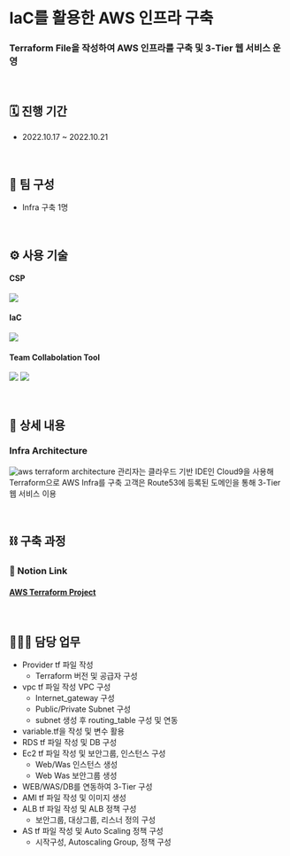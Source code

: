 # IaC를 활용한 AWS 인프라 구축
### Terraform File을 작성하여 AWS 인프라를 구축 및 3-Tier 웹 서비스 운영

</br>

## 🗓️ 진행 기간
- 2022.10.17 ~ 2022.10.21

</br>

## 👥 팀 구성
- Infra 구축 1명

</br>

## ⚙️ 사용 기술
#### CSP
<img src="https://img.shields.io/badge/Amazon AWS-232F3E?style=for-the-badge&logo=Amazon AWS&logoColor=white"> <!--AWS-->
#### IaC
<img src="https://img.shields.io/badge/Terraform-7B42BC?style=for-the-badge&logo=Terraform&logoColor=white"> <!--Terraform--> 
#### Team Collabolation Tool
<img src="https://img.shields.io/badge/Notion-000000?style=for-the-badge&logo=Notion&logoColor=white"> <!--Notion-->
<img src="https://img.shields.io/badge/Drawio-000000?style=for-the-badge&logo=Drawio&logoColor=white"> <!--Draw.io-->

</br>

## 📝 상세 내용 
### Infra Architecture
![aws terraform architecture](https://user-images.githubusercontent.com/117608997/215544478-e61a2989-b44c-4a55-9c3f-f56571a4c6d0.jpg)
  관리자는 클라우드 기반 IDE인 Cloud9을 사용해 Terraform으로 AWS Infra를 구축
  고객은 Route53에 등록된 도메인을 통해 3-Tier 웹 서비스 이용

</br>

## ⛓️ 구축 과정
### 🔗 Notion Link
#### [AWS Terraform Project](https://glen-party-257.notion.site/AWS-Terraform-Project-77b1eb82a2d74ec9a0aee5130734d885)


</br>

## 🙋🏻‍♂️ 담당 업무
- Provider tf 파일 작성
    - Terraform 버전 및 공급자 구성
- vpc tf 파일 작성 VPC 구성
    - Internet_gateway 구성
    - Public/Private Subnet 구성
    - subnet 생성 후 routing_table 구성 및 연동
- variable.tf을 작성 및 변수 활용
- RDS tf 파일 작성 및 DB 구성
- Ec2 tf 파일 작성 및 보안그룹, 인스턴스 구성
    - Web/Was 인스턴스 생성
    - Web Was 보안그룹 생성
- WEB/WAS/DB를 연동하여 3-Tier 구성
- AMI tf 파일 작성 및 이미지 생성
- ALB tf 파일 작성 및 ALB 정책 구성
    - 보안그룹, 대상그룹, 리스너 정의 구성
- AS tf 파일 작성 및 Auto Scaling 정책 구성
    - 시작구성, Autoscaling Group, 정책 구성
